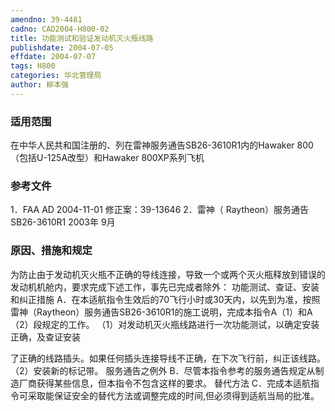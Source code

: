 ```yaml
---
amendno: 39-4481
cadno: CAD2004-H800-02
title: 功能测试和验证发动机灭火瓶线路
publishdate: 2004-07-05
effdate: 2004-07-07
tags: H800
categories: 华北管理局
author: 柳本强
---
```


### 适用范围 
在中华人民共和国注册的、列在雷神服务通告SB26-3610R1内的Hawaker 800（包括U-125A改型）和Hawaker 800XP系列飞机

<!--more-->
### 参考文件
1．FAA AD 2004-11-01 修正案：39-13646 
2．雷神（
Raytheon）服务通告 SB26-3610R1 2003年 9月

### 原因、措施和规定 
为防止由于发动机灭火瓶不正确的导线连接，导致一个或两个灭火瓶释放到错误的发动机机舱内，要求完成下述工作，事先已完成者除外： 功能测试、查证、安装和纠正措施 
A．在本适航指令生效后的70飞行小时或30天内，以先到为准，按照雷神（Raytheon）服务通告SB26-3610R1的施工说明，完成本指令A（1）和A（2）段规定的工作。 
（1）对发动机灭火瓶线路进行一次功能测试，以确定安装正确，及查证安装
  
了正确的线路插头。如果任何插头连接导线不正确，在下次飞行前，纠正该线路。
（2）安装新的标记带。 服务通告之例外 
B．尽管本指令参考的服务通告规定从制造厂商获得某些信息，但本指令不包含这样的要求。 替代方法 
C．完成本适航指令可采取能保证安全的替代方法或调整完成的时间,但必须得到适航当局的批准。

